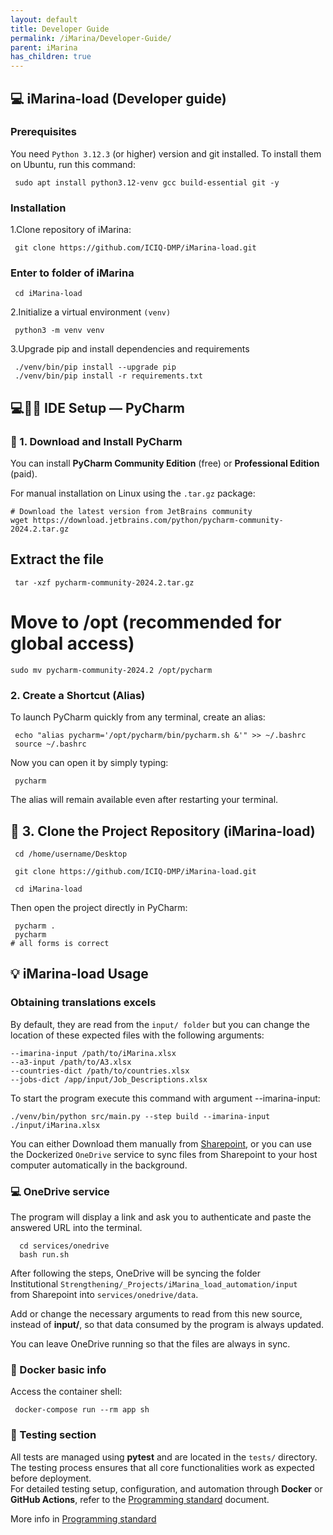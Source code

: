 ```yaml
---
layout: default
title: Developer Guide
permalink: /iMarina/Developer-Guide/
parent: iMarina
has_children: true
---
```


## 💻 iMarina-load (Developer guide)

### Prerequisites
You need `Python 3.12.3` (or higher) version and git installed.
To install them on Ubuntu, run this command:

```shell
 sudo apt install python3.12-venv gcc build-essential git -y
```

### Installation

1.Clone repository of iMarina:

```shell
 git clone https://github.com/ICIQ-DMP/iMarina-load.git
```

### Enter to folder of iMarina

```shell
 cd iMarina-load
```

2.Initialize a virtual environment `(venv)`

```shell
 python3 -m venv venv
```

3.Upgrade pip and install dependencies and requirements

```shell
 ./venv/bin/pip install --upgrade pip
 ./venv/bin/pip install -r requirements.txt
```

## 💻🧑‍💻 IDE Setup — PyCharm

### 🧩 1. Download and Install PyCharm
You can install **PyCharm Community Edition** (free) or **Professional Edition** (paid).

For manual installation on Linux using the `.tar.gz` package:

```shell
# Download the latest version from JetBrains community
wget https://download.jetbrains.com/python/pycharm-community-2024.2.tar.gz
```

## Extract the file
```shell
 tar -xzf pycharm-community-2024.2.tar.gz
```

# Move to /opt (recommended for global access)

```shell
sudo mv pycharm-community-2024.2 /opt/pycharm
```
### 2. Create a Shortcut (Alias)

To launch PyCharm quickly from any terminal, create an alias:
```shell
 echo "alias pycharm='/opt/pycharm/bin/pycharm.sh &'" >> ~/.bashrc
 source ~/.bashrc
```
Now you can open it by simply typing:
```shell
 pycharm
```
The alias will remain available even after restarting your terminal.

## 🌿 3. Clone the Project Repository (iMarina-load)

```shell
 cd /home/username/Desktop

 git clone https://github.com/ICIQ-DMP/iMarina-load.git

 cd iMarina-load
```
Then open the project directly in PyCharm:
```shell
 pycharm .
 pycharm
# all forms is correct
```

## 💡 iMarina-load Usage

### Obtaining translations excels
By default, they are read from the `input/ folder` 
but you can change the location of these expected files with the following arguments:

```shell
--imarina-input /path/to/iMarina.xlsx      
--a3-input /path/to/A3.xlsx  
--countries-dict /path/to/countries.xlsx    
--jobs-dict /app/input/Job_Descriptions.xlsx
```

To start the program execute this command with argument --imarina-input:
```shell
./venv/bin/python src/main.py --step build --imarina-input ./input/iMarina.xlsx
```

You can either Download them manually from [Sharepoint](https://iciq.sharepoint.com/sites/digitalitzacio), or you can use the Dockerized `OneDrive` service to sync files from Sharepoint
to your host computer automatically in the background.

### 💻 OneDrive service 
The program will display a link and ask you to authenticate and paste the answered URL into the terminal.

```shell
  cd services/onedrive
  bash run.sh
```


After following the steps, OneDrive will be syncing the folder   
Institutional `Strengthening/_Projects/iMarina_load_automation/input`  
from Sharepoint into `services/onedrive/data`. 

Add or change the necessary arguments to read from this new source, 
instead of **input/**, so that data consumed by the program is always updated.

You can leave OneDrive running so that the files are always in sync.

### 🐳 Docker basic info
Access the container shell:
```shell
 docker-compose run --rm app sh
```

### 🧪 Testing section

All tests are managed using **pytest** and are located in the `tests/` directory.  
The testing process ensures that all core functionalities work as expected before deployment.  
For detailed testing setup, configuration, and automation through **Docker** or **GitHub Actions**, refer to the [Programming standard](https://iciq-dmp.github.io/iMarina/Developer-Guide/Programming-standard/) document.

More info in [Programming standard](https://iciq-dmp.github.io/iMarina/Developer-Guide/Programming-standard/)




<!-- TODO git branching model -->











